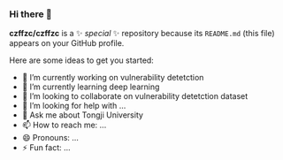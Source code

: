 ### Hi there 👋

**czffzc/czffzc** is a ✨ _special_ ✨ repository because its `README.md` (this file) appears on your GitHub profile.

Here are some ideas to get you started:

- 🔭 I’m currently working on vulnerability detetction
- 🌱 I’m currently learning deep learning
- 👯 I’m looking to collaborate on vulnerability detetction dataset
- 🤔 I’m looking for help with ...
- 💬 Ask me about Tongji University
- 📫 How to reach me: ...
- 😄 Pronouns: ...
- ⚡ Fun fact: ...

